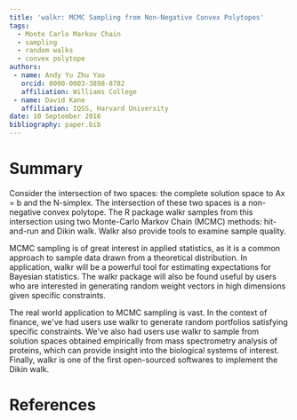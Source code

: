 ```yaml
---
title: 'walkr: MCMC Sampling from Non-Negative Convex Polytopes'
tags:
  - Monte Carlo Markov Chain
  - sampling
  - random walks
  - convex polytope
authors:
 - name: Andy Yu Zhu Yao
   orcid: 0000-0003-3898-8782
   affiliation: Williams College
 - name: David Kane
   affiliation: IQSS, Harvard University
date: 10 September 2016
bibliography: paper.bib
---
```


# Summary

Consider the intersection of two spaces: the complete solution space 
to Ax = b and the N-simplex. The intersection of these two spaces is 
a non-negative convex polytope. The R package walkr samples from this 
intersection using two Monte-Carlo Markov Chain (MCMC) methods: 
hit-and-run and Dikin walk. Walkr also provide tools to examine sample 
quality. 

MCMC sampling is of great interest in applied statistics, as it is a common approach to sample
data drawn from a theoretical distribution. In application, walkr will be a powerful tool for estimating
expectations for Bayesian statistics. The walkr package will also be found useful by users who are
interested in generating random weight vectors in high dimensions given specific constraints. 

The real world application to MCMC sampling is vast. In the context of finance, we've had users use 
walkr to generate random portfolios satisfying specific constraints. We've also had users use walkr to sample from 
solution spaces obtained empirically from mass spectrometry analysis of proteins, which can provide 
insight into the biological systems of interest. 
Finally, walkr is one of the first open-sourced softwares to implement the Dikin walk. 

# References

